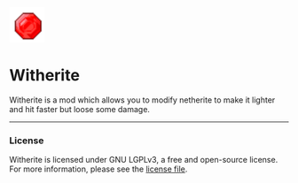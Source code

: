 <img src="src/main/resources/assets/witherite/icon.png" width="64">

# Witherite

Witherite is a mod which allows you to modify netherite to make it lighter and hit faster but loose some damage.

---

### License

Witherite is licensed under GNU LGPLv3, a free and open-source license. For more information, please see the [license file](https://github.com/brunociria/witherite/blob/master/LICENSE).